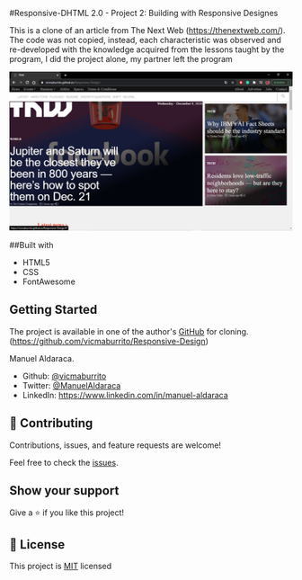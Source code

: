 #Responsive-DHTML 2.0 - Project 2: Building with Responsive Designes

This is a clone of an article from The Next Web (https://thenextweb.com/). The code was not copied, instead, each characteristic was observed and re-developed with the knowledge acquired from the lessons taught by the program, I did the project alone, my partner left the program

![screenshot](./TNWscreen.jpeg)

##Built with

- HTML5
- CSS
- FontAwesome

## Getting Started

The project is available in one of the author's [GitHub](https://github.com/vicmaburrito/Responsive-Design) for cloning.
(https://github.com/vicmaburrito/Responsive-Design)

Manuel Aldaraca.

- Github: [@vicmaburrito](https://github.com/vicmaburrito)
- Twitter: [@ManuelAldaraca](https://twitter.com/ManuelAldaraca) 
- LinkedIn: https://www.linkedin.com/in/manuel-aldaraca 

## 🤝 Contributing

Contributions, issues, and feature requests are welcome!

Feel free to check the [issues](/).

## Show your support

Give a ⭐️ if you like this project!


## 📝 License

This project is [MIT](lic.url) licensed
